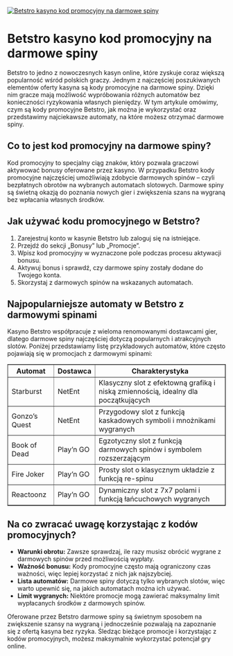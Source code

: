 [![Betstro kasyno kod promocyjny na darmowe spiny](https://123-caf.pages.dev/gitsignup.png)](https://vrmoo.ru/Bt82HjjY)

<h1>Betstro kasyno kod promocyjny na darmowe spiny</h1> <p>Betstro to jedno z nowoczesnych kasyn online, które zyskuje coraz większą popularność wśród polskich graczy. Jednym z najczęściej poszukiwanych elementów oferty kasyna są kody promocyjne na darmowe spiny. Dzięki nim gracze mają możliwość wypróbowania różnych automatów bez konieczności ryzykowania własnych pieniędzy. W tym artykule omówimy, czym są kody promocyjne Betstro, jak można je wykorzystać oraz przedstawimy najciekawsze automaty, na które możesz otrzymać darmowe spiny.</p>  <h2>Co to jest kod promocyjny na darmowe spiny?</h2> <p>Kod promocyjny to specjalny ciąg znaków, który pozwala graczowi aktywować bonusy oferowane przez kasyno. W przypadku Betstro kody promocyjne najczęściej umożliwiają zdobycie darmowych spinów – czyli bezpłatnych obrotów na wybranych automatach slotowych. Darmowe spiny są świetną okazją do poznania nowych gier i zwiększenia szans na wygraną bez wpłacania własnych środków.</p>  <h2>Jak używać kodu promocyjnego w Betstro?</h2> <ol>   <li>Zarejestruj konto w kasynie Betstro lub zaloguj się na istniejące.</li>   <li>Przejdź do sekcji „Bonusy” lub „Promocje”.</li>   <li>Wpisz kod promocyjny w wyznaczone pole podczas procesu aktywacji bonusu.</li>   <li>Aktywuj bonus i sprawdź, czy darmowe spiny zostały dodane do Twojego konta.</li>   <li>Skorzystaj z darmowych spinów na wskazanych automatach.</li> </ol>  <h2>Najpopularniejsze automaty w Betstro z darmowymi spinami</h2> <p>Kasyno Betstro współpracuje z wieloma renomowanymi dostawcami gier, dlatego darmowe spiny najczęściej dotyczą popularnych i atrakcyjnych slotów. Poniżej przedstawiamy listę przykładowych automatów, które często pojawiają się w promocjach z darmowymi spinami:</p>  <table border="1" cellpadding="8" cellspacing="0">   <thead>     <tr>       <th>Automat</th>       <th>Dostawca</th>       <th>Charakterystyka</th>     </tr>   </thead>   <tbody>     <tr>       <td>Starburst</td>       <td>NetEnt</td>       <td>Klasyczny slot z efektowną grafiką i niską zmiennością, idealny dla początkujących</td>     </tr>     <tr>       <td>Gonzo’s Quest</td>       <td>NetEnt</td>       <td>Przygodowy slot z funkcją kaskadowych symboli i mnożnikami wygranych</td>     </tr>     <tr>       <td>Book of Dead</td>       <td>Play’n GO</td>       <td>Egzotyczny slot z funkcją darmowych spinów i symbolem rozszerzającym</td>     </tr>     <tr>       <td>Fire Joker</td>       <td>Play’n GO</td>       <td>Prosty slot o klasycznym układzie z funkcją re-spinu</td>     </tr>     <tr>       <td>Reactoonz</td>       <td>Play’n GO</td>       <td>Dynamiczny slot z 7x7 polami i funkcją łańcuchowych wygranych</td>     </tr>   </tbody> </table>  <h2>Na co zwracać uwagę korzystając z kodów promocyjnych?</h2> <ul>   <li><strong>Warunki obrotu:</strong> Zawsze sprawdzaj, ile razy musisz obrócić wygrane z darmowych spinów przed możliwością wypłaty.</li>   <li><strong>Ważność bonusu:</strong> Kody promocyjne często mają ograniczony czas ważności, więc lepiej korzystać z nich jak najszybciej.</li>   <li><strong>Lista automatów:</strong> Darmowe spiny dotyczą tylko wybranych slotów, więc warto upewnić się, na jakich automatach można ich używać.</li>   <li><strong>Limit wygranych:</strong> Niektóre promocje mogą zawierać maksymalny limit wypłacanych środków z darmowych spinów.</li> </ul>  <p>Oferowane przez Betstro darmowe spiny są świetnym sposobem na zwiększenie szansy na wygraną i jednocześnie pozwalają na zapoznanie się z ofertą kasyna bez ryzyka. Śledząc bieżące promocje i korzystając z kodów promocyjnych, możesz maksymalnie wykorzystać potencjał gry online.</p>